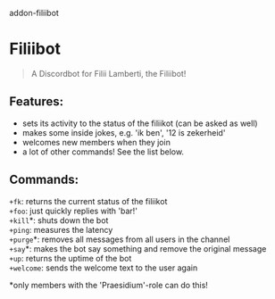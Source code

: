 addon-filiibot

# Filiibot

> A Discordbot for Filii Lamberti, the Filiibot!

## Features:

- sets its activity to the status of the filiikot (can be asked as well)
- makes some inside jokes, e.g. 'ik ben', '12 is zekerheid'
- welcomes new members when they join
- a lot of other commands! See the list below.

## Commands:

`+fk`: returns the current status of the filiikot\
`+foo`: just quickly replies with 'bar!'\
`+kill`\*: shuts down the bot\
`+ping`: measures the latency\
`+purge`\*: removes all messages from all users in the channel\
`+say`\*: makes the bot say something and remove the original message\
`+up`: returns the uptime of the bot\
`+welcome`: sends the welcome text to the user again

\*only members with the 'Praesidium'-role can do this!
